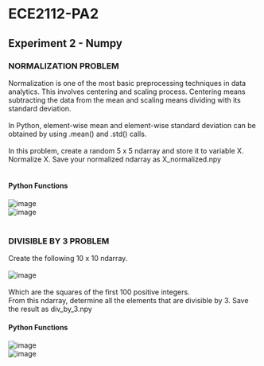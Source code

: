 # ECE2112-PA2
## Experiment 2 - Numpy
### NORMALIZATION PROBLEM
Normalization is one of the most basic preprocessing techniques in data analytics. This involves centering and scaling process. Centering means subtracting the data from the mean and scaling means dividing with its standard deviation.</br></br>
In Python, element-wise mean and element-wise standard deviation can be obtained by using .mean() and
.std() calls. </br></br>
In this problem, create a random 5 x 5 ndarray and store it to variable X. Normalize X. Save your normalized ndarray as X_normalized.npy </br> </br>
#### Python Functions
![image](https://github.com/user-attachments/assets/c57bcb4a-f8c4-4e0a-8686-f59c8ed04800)</br>
![image](https://github.com/user-attachments/assets/b6043350-eda4-4bcc-834f-866966b5ccf9) </br></br>

### DIVISIBLE BY 3 PROBLEM
Create the following 10 x 10 ndarray. </br></br>
![image](https://github.com/user-attachments/assets/a45c0acb-d023-44b8-a2e6-e9e4e1ecac3f) </br></br>
Which are the squares of the first 100 positive integers.</br>
From this ndarray, determine all the elements that are divisible by 3. Save the result as div_by_3.npy </br>
#### Python Functions
![image](https://github.com/user-attachments/assets/037c4383-24ef-42bb-b48f-e75d6845b9ab) </br>
![image](https://github.com/user-attachments/assets/90d16a2f-b081-4b4a-819e-75f5f18ad2be)
